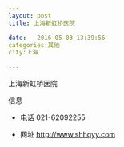 ```yaml
--- 
layout: post 
title: 上海新虹桥医院

date:   2016-05-03 13:39:56 
categories:其他  
city:上海
  
--- 
```

   
上海新虹桥医院

信息
 - 电话 021-62092255

 - 网址 http://www.shhqyy.com


